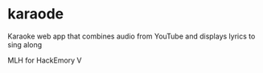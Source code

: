 # karaode
Karaoke web app that combines audio from YouTube and displays lyrics to sing along

MLH for HackEmory V
